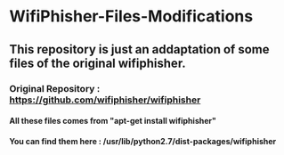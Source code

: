 # WifiPhisher-Files-Modifications

## This repository is just an addaptation of some files of the original wifiphisher.

### Original Repository : https://github.com/wifiphisher/wifiphisher

#### All these files comes from "apt-get install wifiphisher"
#### You can find them here : /usr/lib/python2.7/dist-packages/wifiphisher


